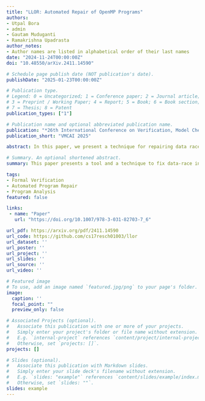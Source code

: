 ```yaml
---
title: "LLOR: Automated Repair of OpenMP Programs"
authors:
- Utpal Bora
- admin
- Gautam Muduganti
- Ramakrishna Upadrasta
author_notes:
- Author names are listed in alphabetical order of their last names
date: "2024-11-24T00:00:00Z"
doi: "10.48550/arXiv.2411.14590"

# Schedule page publish date (NOT publication's date).
publishDate: "2025-01-23T00:00:00Z"

# Publication type.
# Legend: 0 = Uncategorized; 1 = Conference paper; 2 = Journal article;
# 3 = Preprint / Working Paper; 4 = Report; 5 = Book; 6 = Book section;
# 7 = Thesis; 8 = Patent
publication_types: ["1"]

# Publication name and optional abbreviated publication name.
publication: "*26th International Conference on Verification, Model Checking and Abstract Interpretation*"
publication_short: "VMCAI 2025"

abstract: In this paper, we present a technique for repairing data race errors in parallel programs written in C/C++ and Fortran using the OpenMP API. Our technique can also remove barriers that are deemed unnecessary for correctness. We implement these ideas in our tool called LLOR, which takes a language-independent approach to provide appropriate placements of synchronization constructs to avoid data races. To the best of our knowledge, LLOR is the only tool that can repair parallel programs that use the OpenMP API. We showcase the capabilities of LLOR by performing extensive experiments on 415 parallel programs. 

# Summary. An optional shortened abstract.
summary: This paper presents a tool and a technique to fix data-race in certain subset of OpenMP programs by suggesting barrier insertions.

tags:
- Formal Verification
- Automated Program Repair
- Program Analysis
featured: false

links:
 - name: "Paper"
   url: "https://doi.org/10.1007/978-3-031-82703-7_6"

url_pdf: https://arxiv.org/pdf/2411.14590
url_code: https://github.com/cs17resch01003/llor
url_dataset: ''
url_poster: ''
url_project: ''
url_slides: ''
url_source: ''
url_video: ''

# Featured image
# To use, add an image named `featured.jpg/png` to your page's folder. 
image:
  caption: ''
  focal_point: ""
  preview_only: false

# Associated Projects (optional).
#   Associate this publication with one or more of your projects.
#   Simply enter your project's folder or file name without extension.
#   E.g. `internal-project` references `content/project/internal-project/index.md`.
#   Otherwise, set `projects: []`.
projects: []

# Slides (optional).
#   Associate this publication with Markdown slides.
#   Simply enter your slide deck's filename without extension.
#   E.g. `slides: "example"` references `content/slides/example/index.md`.
#   Otherwise, set `slides: ""`.
slides: example
---
```


